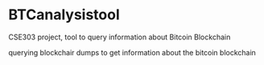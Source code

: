 # BTCanalysistool
CSE303 project, tool to query information about Bitcoin Blockchain


querying blockchair dumps to get information about the bitcoin blockchain
